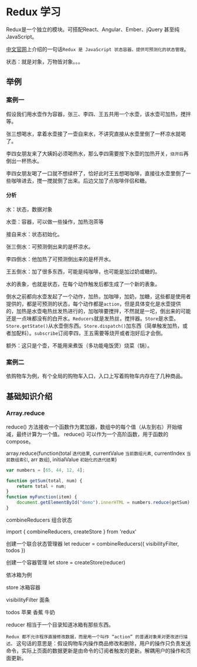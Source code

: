 # Redux 学习

Redux是一个独立的模块。可搭配React、Angular、Ember、jQuery 甚至纯 JavaScript。

[中文官网](https://www.redux.org.cn/)上介绍的一句话`Redux 是 JavaScript 状态容器，提供可预测化的状态管理`。

状态：就是对象，万物皆对象。。。

## 举例

### 案例一

假设我们用水壶作为容器，张三、李四、王五共用一个水壶，该水壶可加热，搅拌等。

张三想喝水，拿着水壶接了一壶自来水，不讲究直接从水壶里倒了一杯凉水就喝了。

李四女朋友来了大姨妈必须喝热水，那么李四需要按下水壶的加热开关，`烧开后`再倒出一杯热水。

李四女朋友喝了一口就不想续杯了，恰好此时王五想喝咖啡，直接往水壶里倒了一些咖啡进去，搅一搅就倒了出来。后边又加了点咖啡伴侣和糖。

#### 分析

水：状态，数据对象

水壶：容器，可以做一些操作，加热泡茶等

接自来水：状态初始化。

张三倒水：可预测倒出来的是杯凉水。

李四倒水：他加热了可预测倒出来的是杯开水。

王五倒水：加了很多东西，可能是纯咖啡，也可能是加过奶或糖的。

水的表象，也就是状态，在每个动作触发后都生成了一个新的表象。

倒水之前都向水壶发起了一个动作，加热，加咖啡，加奶，加糖，这些都是使用者提供的，都是可预测的状态，每个动作都是`action`，但是具体变化是水壶提供的，加热是水壶电热丝发热进行的，加咖啡要搅拌，不然就是一坨，倒出来的可能还是一点味都没有的白开水。`Reducers`就是发热丝，搅拌器。`Store`是水壶。
`Store.getState()`从水壶倒东西。`Store.dispatch()`加东西（简单触发加热，或者加配料）。`subscribe`订阅李四，王五需要等烧开或者泡好后才会倒。

额外：这只是个壶，不能用来煮饭（多功能电饭煲）烧菜（锅）。

### 案例二

依购物车为例，有个全局的购物车入口，入口上写着购物车内存在了几种商品。


## 基础知识介绍

### Array.reduce

reduce() 方法接收一个函数作为累加器，数组中的每个值（从左到右）开始缩减，最终计算为一个值。
reduce() 可以作为一个高阶函数，用于函数的 compose。

array.reduce(function(total `迭代结果`, currentValue `当前数组元素`, currentIndex `当前数组索引`, arr `数组`), initialValue `初始化的迭代结果`)

```js
var numbers = [65, 44, 12, 4];

function getSum(total, num) {
    return total + num;
}
function myFunction(item) {
    document.getElementById("demo").innerHTML = numbers.reduce(getSum);
}
```

combineReducers 组合状态

import { combineReducers, createStore } from 'redux'

创建一个联合状态管理器
let reducer = combineReducers({ visibilityFilter, todos })

创建一个容器管理
let store = createStore(reducer)

依冰箱为例

store 冰箱容器

visibilityFilter 面条

todos 苹果 香蕉 牛奶

reducer 相当于一个目录知道冰箱有那些东西。


`Redux 都不允许程序直接修改数据，而是用一个叫作 “action” 的普通对象来对更改进行描述。`
这句话的意思是：假设购物车内操作商品修改和删除，用户的操作只负责发送命令，实际上页面的数据更新是由命令的订阅者触发的更新。解耦用户的操作和页面更新。